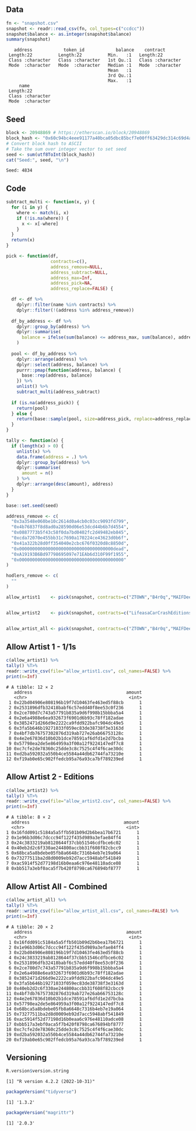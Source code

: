 
<!-- README.md is generated from README.Rmd. Please edit that file -->

## Data

``` r
fn <- "snapshot.csv"
snapshot <- readr::read_csv(fn, col_types=c("ccdcc"))
snapshot$balance <- as.integer(snapshot$balance)
summary(snapshot)
```

       address            token_id            balance    contract        
     Length:22          Length:22          Min.   :1   Length:22         
     Class :character   Class :character   1st Qu.:1   Class :character  
     Mode  :character   Mode  :character   Median :1   Mode  :character  
                                           Mean   :1                     
                                           3rd Qu.:1                     
                                           Max.   :1                     
         name          
     Length:22         
     Class :character  
     Mode  :character  
                       
                       
                       

## Seed

``` r
block <- 20948869 # https://etherscan.io/block/20948869
block_hash <- "0x60c94bc4eee91177a40bca05dbc85bcf7e00ff63429dc314c69d4a21e6b64bc9"
# Convert block hash to ASCII
# Take the sum over integer vector to set seed
seed <- sum(utf8ToInt(block_hash))
cat("Seed:", seed, "\n")
```

    Seed: 4834 

## Code

``` r
subtract_multi <- function(x, y) {
  for (i in y) {
    where <- match(i, x)
    if (!is.na(where)) {
      x <- x[-where]
    }
  }
  return(x)
}

pick <- function(df,
                 contracts=c(),
                 address_remove=NULL,
                 address_subtract=NULL,
                 address_max=Inf,
                 address_pick=NA,
                 address_replace=FALSE) {

  df <- df %>%
    dplyr::filter(name %in% contracts) %>%
    dplyr::filter(!(address %in% address_remove))
  
  df_by_address <- df %>%
    dplyr::group_by(address) %>%
    dplyr::summarise(
      balance = ifelse(sum(balance) <= address_max, sum(balance), address_max)
    )
  
  pool <- df_by_address %>%
    dplyr::arrange(address) %>%
    dplyr::select(address, balance) %>%
    purrr::pmap(function(address, balance) {
      base::rep(address, balance)
    }) %>%
    unlist() %>%
    subtract_multi(address_subtract)
  
  if (is.na(address_pick)) {
    return(pool)
  } else {
    return(base::sample(pool, size=address_pick, replace=address_replace))
  }
}

tally <- function(x) {
  if (length(x) > 0) {
    unlist(x) %>%
    data.frame(address = .) %>%
    dplyr::group_by(address) %>%
    dplyr::summarise(
      amount = n()
    ) %>%
    dplyr::arrange(desc(amount), address)
  }
}
```

``` r
base::set.seed(seed)

address_remove <- c(
  "0x3a3548e060be10c2614d0a4cb0c03cc9093fd799",
  "0x4b76837f8d8ad0a28590d06e53dcd44b6b7d4554",
  "0x0887773b5f43c58f0da7bd0402fc2d49482eb845",
  "0xcda72070e455bb31c7690a170224ce43623d0b6f",
  "0x41a322b28d0ff354040e2cbc676f0320d8c8850d",
  "0x000000000000000000000000000000000000dead",
  "0xA19193B6Bd97798695097e71EAb6d310F99f1955",
  "0x0000000000000000000000000000000000000000"
)

hodlers_remove <- c(
  ""
)

allow_artist1    <- pick(snapshot, contracts=c("ZTOWN","B4r0q","MAIFDeepFake","SuperRare","Upskydown"), address_remove=address_remove,address_max=1)


allow_artist2    <- pick(snapshot, contracts=c("LifeasaCarCrashEditions","AdamEditions"), address_remove=address_remove,address_subtract=allow_artist1,address_max=1)


allow_artist_all <- pick(snapshot, contracts=c("ZTOWN","B4r0q","MAIFDeepFake","SuperRare","Upskydown","LifeasaCarCrashEditions","AdamEditions"), address_remove=address_remove,address_max=1)
```

## Allow Artist 1 - 1/1s

``` r
c(allow_artist1) %>%
tally() %T>%
readr::write_csv(file="allow_artist1.csv", col_names=FALSE) %>%
print(n=Inf)
```

    # A tibble: 12 × 2
       address                                    amount
       <chr>                                       <int>
     1 0x22bd04906e808196b19f7d10463fe463ed5f88cb      1
     2 0x2531896dfb32418babf6c57edd40f8ee53c0f236      1
     3 0x2ce780d7c743a57791b835a9d6f998b15bbba5a4      1
     4 0x2e6a4988e6ea932673f6901d6b93c78ff182adae      1
     5 0x3852471d266d9e2222ca9fdd922bafc904dc49e5      1
     6 0x3fa5b646b19271033f059ec83de38738f3e3163d      1
     7 0x4bf7db76757302876d319ab727e26ab66753128c      1
     8 0x4e2e67836d10b02b1dce78591af6dfd1e2d7bcba      1
     9 0x57798ea2de5e864959a3f00a12f9224147edf7c8      1
    10 0xc7cfe2de78360c25dde3c8c7525c4f4f6cae30dc      1
    11 0xd2ba592032a550b4ce5584a44db62744fa73210e      1
    12 0xf19ab0e65c902ffedcb95a76a93ca7bf789239ed      1

## Allow Artist 2 - Editions

``` r
c(allow_artist2) %>%
tally() %T>%
readr::write_csv(file="allow_artist2.csv", col_names=FALSE) %>%
print(n=Inf)
```

    # A tibble: 8 × 2
      address                                    amount
      <chr>                                       <int>
    1 0x16fdd091c5184a5a5ffb501b09d2b6bea17b6721      1
    2 0x1e96b3d06c7dccc94f122f435d989a3efae84ff4      1
    3 0x24c3833219ab8128644f37cbb51546cdfbce6c02      1
    4 0x40eb2d2c6f330ae244800accbb31f608f82cbcc9      1
    5 0x68bca5a8bdebe05fb8a6648c7316b4eb7e19a064      1
    6 0x73277511ba2d8d0009eb92d7acc5948abf541849      1
    7 0xac5914f52d77198d16b0eaa6c976e48110adce08      1
    8 0xbb517a3ebf0aca5f7b420f8798ca676894bf8777      1

## Allow Artist All - Combined

``` r
c(allow_artist_all) %>%
tally() %T>%
readr::write_csv(file="allow_artist_all.csv", col_names=FALSE) %>%
print(n=Inf)
```

    # A tibble: 20 × 2
       address                                    amount
       <chr>                                       <int>
     1 0x16fdd091c5184a5a5ffb501b09d2b6bea17b6721      1
     2 0x1e96b3d06c7dccc94f122f435d989a3efae84ff4      1
     3 0x22bd04906e808196b19f7d10463fe463ed5f88cb      1
     4 0x24c3833219ab8128644f37cbb51546cdfbce6c02      1
     5 0x2531896dfb32418babf6c57edd40f8ee53c0f236      1
     6 0x2ce780d7c743a57791b835a9d6f998b15bbba5a4      1
     7 0x2e6a4988e6ea932673f6901d6b93c78ff182adae      1
     8 0x3852471d266d9e2222ca9fdd922bafc904dc49e5      1
     9 0x3fa5b646b19271033f059ec83de38738f3e3163d      1
    10 0x40eb2d2c6f330ae244800accbb31f608f82cbcc9      1
    11 0x4bf7db76757302876d319ab727e26ab66753128c      1
    12 0x4e2e67836d10b02b1dce78591af6dfd1e2d7bcba      1
    13 0x57798ea2de5e864959a3f00a12f9224147edf7c8      1
    14 0x68bca5a8bdebe05fb8a6648c7316b4eb7e19a064      1
    15 0x73277511ba2d8d0009eb92d7acc5948abf541849      1
    16 0xac5914f52d77198d16b0eaa6c976e48110adce08      1
    17 0xbb517a3ebf0aca5f7b420f8798ca676894bf8777      1
    18 0xc7cfe2de78360c25dde3c8c7525c4f4f6cae30dc      1
    19 0xd2ba592032a550b4ce5584a44db62744fa73210e      1
    20 0xf19ab0e65c902ffedcb95a76a93ca7bf789239ed      1

## Versioning

``` r
R.version$version.string
```

    [1] "R version 4.2.2 (2022-10-31)"

``` r
packageVersion("tidyverse")
```

    [1] '1.3.2'

``` r
packageVersion("magrittr")
```

    [1] '2.0.3'
